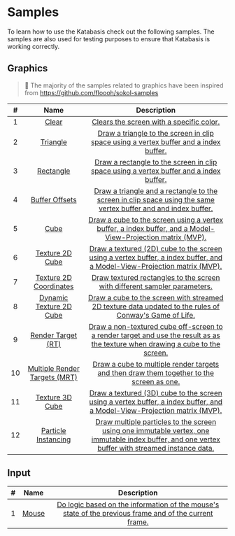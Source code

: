 # Samples

To learn how to use the Katabasis check out the following samples. The samples are also used for testing purposes to ensure that Katabasis is working correctly.

## Graphics

> :notebook: The majority of the samples related to graphics have been inspired from https://github.com/floooh/sokol-samples

#|Name|Description
:---:|:---:|:---:
1|[Clear][graphics-sample-01]|[Clears the screen with a specific color.][graphics-sample-01]
2|[Triangle][graphics-sample-02]|[Draw a triangle to the screen in clip space using a vertex buffer and a index buffer.][graphics-sample-02]
3|[Rectangle][graphics-sample-03]|[Draw a rectangle to the screen in clip space using a vertex buffer and a index buffer.][graphics-sample-03]
4|[Buffer Offsets][graphics-sample-04]|[Draw a triangle and a rectangle to the screen in clip space using the same vertex buffer and and index buffer.][graphics-sample-04]
5|[Cube][graphics-sample-05]|[Draw a cube to the screen using a vertex buffer, a index buffer, and a Model-View-Projection matrix (MVP).][graphics-sample-05]
6|[Texture 2D Cube][graphics-sample-06]|[Draw a textured (2D) cube to the screen using a vertex buffer, a index buffer, and a Model-View-Projection matrix (MVP).][graphics-sample-06]
7|[Texture 2D Coordinates][graphics-sample-07]|[Draw textured rectangles to the screen with different sampler parameters.][graphics-sample-07]
8|[Dynamic Texture 2D Cube][graphics-sample-08]|[Draw a cube to the screen with streamed 2D texture data updated to the rules of Conway's Game of Life.][graphics-sample-08]
9|[Render Target (RT)][graphics-sample-09]|[Draw a non-textured cube off-screen to a render target and use the result as as the texture when drawing a cube to the screen.][graphics-sample-09]
10|[Multiple Render Targets (MRT)][graphics-sample-10]|[Draw a cube to multiple render targets and then draw them together to the screen as one.][graphics-sample-10]
11|[Texture 3D Cube][graphics-sample-11]|[Draw a textured (3D) cube to the screen using a vertex buffer, a index buffer, and a Model-View-Projection matrix (MVP).][graphics-sample-11]
12|[Particle Instancing][graphics-sample-12]|[Draw multiple particles to the screen using one immutable vertex, one immutable index buffer, and one vertex buffer with streamed instance data.][graphics-sample-12]

[graphics-sample-01]: ../src/dotnet/projects/samples/graphics/Katabasis.Samples.Graphics.01-Clear/App.cs
[graphics-sample-02]: ../src/dotnet/projects/samples/graphics/Katabasis.Samples.Graphics.02-Triangle/App.cs
[graphics-sample-03]: ../src/dotnet/projects/samples/graphics/Katabasis.Samples.Graphics.03-Rectangle/App.cs
[graphics-sample-04]: ../src/dotnet/projects/samples/graphics/Katabasis.Samples.Graphics.04-BufferOffsets/App.cs
[graphics-sample-05]: ../src/dotnet/projects/samples/graphics/Katabasis.Samples.Graphics.05-Cube/App.cs
[graphics-sample-06]: ../src/dotnet/projects/samples/graphics/Katabasis.Samples.Graphics.06-CubeTexture2D/App.cs
[graphics-sample-07]: ../src/dotnet/projects/samples/graphics/Katabasis.Samples.Graphics.07-TextureCoordinates2D/App.cs
[graphics-sample-08]: ../src/dotnet/projects/samples/graphics/Katabasis.Samples.Graphics.08-CubeDynamicTexture2D/App.cs
[graphics-sample-09]: ../src/dotnet/projects/samples/graphics/Katabasis.Samples.Graphics.09-RenderTarget/App.cs
[graphics-sample-10]: ../src/dotnet/projects/samples/graphics/Katabasis.Samples.Graphics.10-MultipleRenderTargets/App.cs
[graphics-sample-11]: ../src/dotnet/projects/samples/graphics/Katabasis.Samples.Graphics.11-CubeTexture3D/App.cs
[graphics-sample-12]: ../src/dotnet/projects/samples/graphics/Katabasis.Samples.Graphics.12-ParticlesInstancing/App.cs

## Input

#|Name|Description
:---:|:---:|:---:
1|[Mouse][input-sample-01]|[Do logic based on the information of the mouse's state of the previous frame and of the current frame.][input-sample-01]

[input-sample-01]: ../src/dotnet/projects/samples/input/Katabasis.Samples.Input.01-Mouse/App.cs
